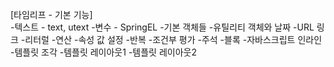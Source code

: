 [타임리프 - 기본 기능]<br/>
-텍스트 - text, utext
-변수 - SpringEL
-기본 객체들
-유틸리티 객체와 날짜
-URL 링크
-리터럴
-연산
-속성 값 설정
-반복
-조건부 평가
-주석
-블록
-자바스크립트 인라인
-템플릿 조각
-템플릿 레이아웃1
-템플릿 레이아웃2
